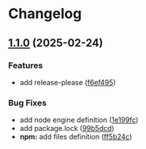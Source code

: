 # Changelog

## [1.1.0](https://github.com/rvanbaalen/transitionjs/compare/transitionjs-v1.0.1...transitionjs-v1.1.0) (2025-02-24)


### Features

* add release-please ([f6ef495](https://github.com/rvanbaalen/transitionjs/commit/f6ef495253fd51cee58e43acab33fe73b1b1c792))


### Bug Fixes

* add node engine definition ([1e199fc](https://github.com/rvanbaalen/transitionjs/commit/1e199fcac8356ec5122c0a69392ed35d18753cfb))
* add package.lock ([99b5dcd](https://github.com/rvanbaalen/transitionjs/commit/99b5dcd6caf4cacdc10d3b772008c7debecce027))
* **npm:** add files definition ([ff5b24c](https://github.com/rvanbaalen/transitionjs/commit/ff5b24cf349760b3ef096cf553d73fde5bed5656))
